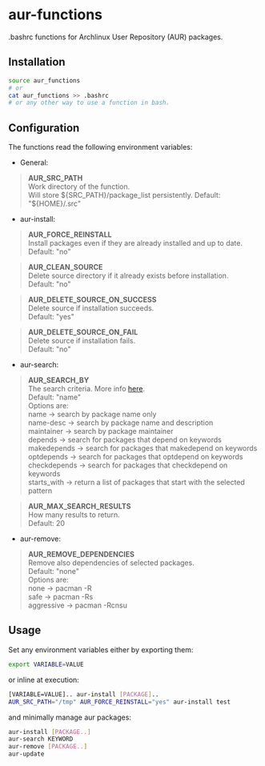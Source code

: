 # aur-functions
.bashrc functions for Archlinux User Repository (AUR) packages.

## Installation
```bash
source aur_functions
# or 
cat aur_functions >> .bashrc
# or any other way to use a function in bash.
```
## Configuration
The functions read the following environment variables:
- General:

>  **AUR_SRC_PATH**  
  Work directory of the function.  
  Will store ${SRC_PATH}/package_list persistently.  
  Default: "${HOME}/.src"
  
- aur-install:
 > **AUR_FORCE_REINSTALL**  
   Install packages even if they are already installed and up to date.  
  Default: "no"
  
> **AUR_CLEAN_SOURCE**  
  Delete source directory if it already exists before installation.  
  Default: "no"

> **AUR_DELETE_SOURCE_ON_SUCCESS**  
  Delete source if installation succeeds.  
  Default: "yes"
 
> **AUR_DELETE_SOURCE_ON_FAIL**  
  Delete source if installation fails.  
  Default: "no"

- aur-search:  
> **AUR_SEARCH_BY**  
  The search criteria. More info [here](https://wiki.archlinux.org/title/Aurweb_RPC_interface).  
  Default: "name"  
  Options are:  
  name -> search by package name only  
  name-desc -> search by package name and description  
  maintainer -> search by package maintainer  
  depends -> search for packages that depend on keywords  
  makedepends -> search for packages that makedepend on keywords  
  optdepends -> search for packages that optdepend on keywords  
  checkdepends -> search for packages that checkdepend on keywords  
  starts_with -> return a list of packages that start with the selected pattern  

> **AUR_MAX_SEARCH_RESULTS**  
  How many results to return.  
  Default: 20  
 
- aur-remove:
> **AUR_REMOVE_DEPENDENCIES**  
  Remove also dependencies of selected packages.  
  Default: "none"  
  Options are:  
  none -> pacman -R  
  safe -> pacman -Rs  
  aggressive -> pacman -Rcnsu  

## Usage
Set any environment variables either by exporting them:
```bash
export VARIABLE=VALUE
```
or inline at execution:
```bash
[VARIABLE=VALUE].. aur-install [PACKAGE]..
AUR_SRC_PATH="/tmp" AUR_FORCE_REINSTALL="yes" aur-install test
```

and minimally manage aur packages:
```bash
aur-install [PACKAGE..]
aur-search KEYWORD
aur-remove [PACKAGE..]
aur-update
```
